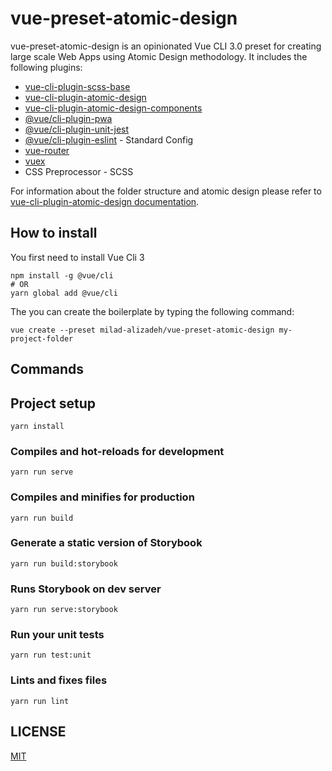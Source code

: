 # vue-preset-atomic-design

vue-preset-atomic-design is an opinionated Vue CLI 3.0 preset for creating large scale Web Apps using Atomic Design methodology. It includes the following plugins:

* [vue-cli-plugin-scss-base](https://github.com/milad-alizadeh/vue-cli-plugin-scss-base)
* [vue-cli-plugin-atomic-design](https://github.com/milad-alizadeh/vue-cli-plugin-atomic-design)
* [vue-cli-plugin-atomic-design-components](https://github.com/milad-alizadeh/vue-cli-plugin-atomic-design-components)
* [@vue/cli-plugin-pwa](https://github.com/vuejs/vue-cli/tree/dev/packages/%40vue/cli-plugin-pwa)
* [@vue/cli-plugin-unit-jest](https://github.com/vuejs/vue-cli/tree/dev/packages/%40vue/cli-plugin-unit-jest)
* [@vue/cli-plugin-eslint](https://github.com/vuejs/vue-cli/tree/dev/packages/%40vue/cli-plugin-eslint) - Standard Config
* [vue-router](https://github.com/vuejs/vue-router)
* [vuex](https://github.com/vuejs/vuex)
* CSS Preprocessor - SCSS

For information about the folder structure and atomic design please refer to [vue-cli-plugin-atomic-design documentation](https://github.com/milad-alizadeh/vue-cli-plugin-atomic-design).

## How to install

You first need to install Vue Cli 3

```
npm install -g @vue/cli
# OR
yarn global add @vue/cli
```

The you can create the boilerplate by typing the following command:

```
vue create --preset milad-alizadeh/vue-preset-atomic-design my-project-folder

```

## Commands

## Project setup
```
yarn install
```

### Compiles and hot-reloads for development
```
yarn run serve
```

### Compiles and minifies for production
```
yarn run build
```

### Generate a static version of Storybook
```
yarn run build:storybook
```

### Runs Storybook on dev server
```
yarn run serve:storybook
```

### Run your unit tests
```
yarn run test:unit
```

### Lints and fixes files
```
yarn run lint
```


## LICENSE
[MIT](https://raw.githubusercontent.com/milad-alizadeh/vue-preset-atomic-design/master/LICENSE)
